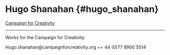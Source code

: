 # Hugo Shanahan {#hugo_shanahan}

[ Campaign for Creativity](CampaignForCreativityEn "wikilink")

------------------------------------------------------------------------

Works for the Campaign for Creativity.

Hugo.shanahan\@campaignforcreativity.org ++ 44 (0)77 8900 5514
